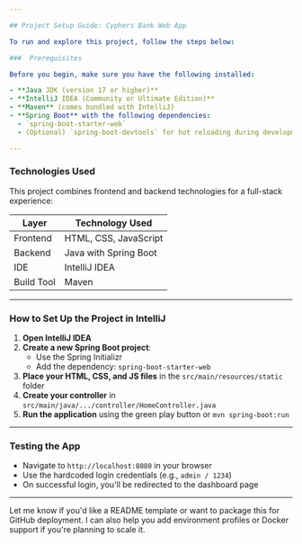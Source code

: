 ```yaml
---

## Project Setup Guide: Cyphers Bank Web App

To run and explore this project, follow the steps below:

###  Prerequisites

Before you begin, make sure you have the following installed:

- **Java JDK (version 17 or higher)**  
- **IntelliJ IDEA (Community or Ultimate Edition)**  
- **Maven** (comes bundled with IntelliJ)
- **Spring Boot** with the following dependencies:
  - `spring-boot-starter-web`  
  - (Optional) `spring-boot-devtools` for hot reloading during development

---
```


###  Technologies Used

This project combines frontend and backend technologies for a full-stack experience:

| Layer        | Technology Used            |
|--------------|-----------------------------|
| Frontend     | HTML, CSS, JavaScript       |
| Backend      | Java with Spring Boot       |
| IDE          | IntelliJ IDEA               |
| Build Tool   | Maven                       |

---

###  How to Set Up the Project in IntelliJ

1. **Open IntelliJ IDEA**
2. **Create a new Spring Boot project**:
   - Use the Spring Initializr
   - Add the dependency: `spring-boot-starter-web`
3. **Place your HTML, CSS, and JS files** in the `src/main/resources/static` folder
4. **Create your controller** in `src/main/java/.../controller/HomeController.java`
5. **Run the application** using the green play button or `mvn spring-boot:run`

---

###  Testing the App

- Navigate to `http://localhost:8080` in your browser
- Use the hardcoded login credentials (e.g., `admin / 1234`)
- On successful login, you'll be redirected to the dashboard page

---

Let me know if you'd like a README template or want to package this for GitHub deployment. I can also help you add environment profiles or Docker support if you're planning to scale it.
